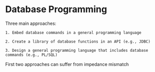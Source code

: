 # Database Programming

Three main approaches:

    1. Embed database commands in a general programming language

    2. Create a library of database functions in an API (e.g., JDBC)

    3. Design a general programming language that includes database commands (e.g., PL/SQL)

First two approaches can suffer from impedance mismatch
